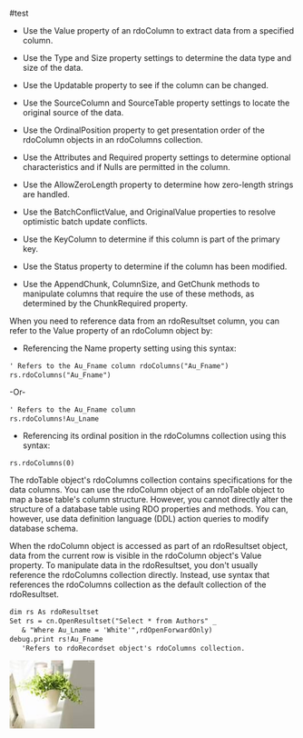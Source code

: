#test

* Use the Value property of an rdoColumn to extract data from a specified column.

* Use the Type and Size property settings to determine the data type and size of the data.

* Use the Updatable property to see if the column can be changed.

* Use the SourceColumn and SourceTable property settings to locate the original source of the data.

* Use the OrdinalPosition property to get presentation order of the rdoColumn objects in an rdoColumns collection.

* Use the Attributes and Required property settings to determine optional characteristics and if Nulls are permitted in the column.

* Use the AllowZeroLength property to determine how zero-length strings are handled.

* Use the BatchConflictValue, and OriginalValue properties to resolve optimistic batch update conflicts.

* Use the KeyColumn to determine if this column is part of the primary key.

* Use the Status property to determine if the column has been modified.

* Use the AppendChunk, ColumnSize, and GetChunk methods to manipulate columns that require the use of these methods, as determined by the ChunkRequired property.

When you need to reference data from an rdoResultset column, you can refer to the Value property of an rdoColumn object by:

* Referencing the Name property setting using this syntax:
```
' Refers to the Au_Fname column rdoColumns("Au_Fname")
rs.rdoColumns("Au_Fname")
```
-Or-
```
' Refers to the Au_Fname column 
rs.rdoColumns!Au_Lname
```

* Referencing its ordinal position in the rdoColumns collection using this syntax:
```
rs.rdoColumns(0)
```

The rdoTable object's rdoColumns collection contains specifications for the data columns. You can use the rdoColumn object of an rdoTable object to map a base table's column structure. However, you cannot directly alter the structure of a database table using RDO properties and methods. You can, however, use data definition language (DDL) action queries to modify database schema.

When the rdoColumn object is accessed as part of an rdoResultset object, data from the current row is visible in the rdoColumn object's Value property. To manipulate data in the rdoResultset, you don't usually reference the rdoColumns collection directly. Instead, use syntax that references the rdoColumns collection as the default collection of the rdoResultset.

```
dim rs As rdoResultset
Set rs = cn.OpenResultset("Select * from Authors" _
   & "Where Au_Lname = 'White'",rdOpenForwardOnly)
debug.print rs!Au_Fname   
   'Refers to rdoRecordset object's rdoColumns collection. 
```

<img src="./reference-files/images/flower.jpg" alt="ExternalLink" data-linktype="relative-path" title="">




